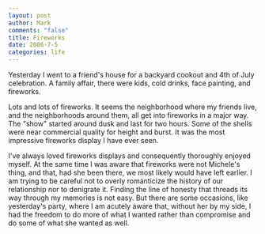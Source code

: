 ```yaml
--- 
layout: post
author: Mark
comments: "false"
title: Fireworks
date: 2006-7-5
categories: life
---
```

Yesterday I went to a friend's house for a backyard cookout and 4th of July celebration. A family affair, there were kids, cold drinks, face painting, and fireworks.

Lots and lots of fireworks. It seems the neighborhood where my friends live, and the neighborhoods around them, all get into fireworks in a major way. The "show" started around dusk and last for two hours. Some of the shells were near commercial quality for height and burst. It was the most impressive fireworks display I have ever seen.

I've always loved fireworks displays and consequently thoroughly enjoyed myself. At the same time I was aware that fireworks were not Michele's thing, and that, had she been there, we most likely would have left earlier. I am trying to be careful not to overly romanticize the history of our relationship nor to denigrate it. Finding the line of honesty that threads its way through my memories is not easy. But there are some occasions, like yesterday's party, where I am acutely aware that, without her by my side, I had the freedom to do more of what I wanted rather than compromise and do some of what she wanted as well.
